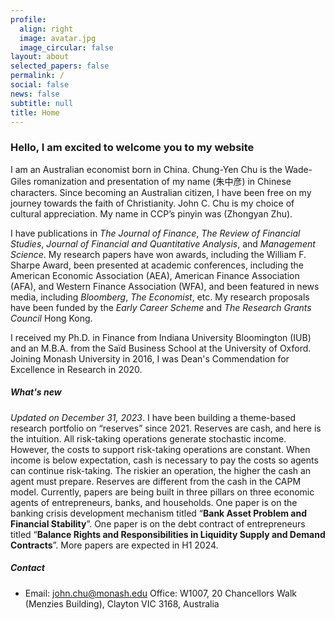 ```yaml
---
profile:
  align: right
  image: avatar.jpg
  image_circular: false
layout: about
selected_papers: false
permalink: /
social: false
news: false
subtitle: null
title: Home
---
```

### Hello, I am excited to welcome you to my website

I am an Australian economist born in China. Chung-Yen Chu is the Wade-Giles romanization and presentation of my name (朱中彦) in Chinese characters. Since becoming an Australian citizen, I have been free on my journey towards the faith of Christianity. John C. Chu is my choice of cultural appreciation. My name in CCP’s pinyin was (Zhongyan Zhu).

I have publications in *The Journal of Finance*, *The Review of Financial Studies*, *Journal of Financial and Quantitative Analysis*, and *Management Science*. My research papers have won awards, including the William F. Sharpe Award, been presented at academic conferences, including the American Economic Association (AEA), American Finance Association (AFA), and Western Finance Association (WFA), and been featured in news media, including *Bloomberg*, *The Economist*, etc. My research proposals have been funded by the *Early Career Scheme* and *The Research Grants Council* Hong Kong.

I received my Ph.D. in Finance from Indiana University Bloomington (IUB) and an M.B.A. from the Saïd Business School at the University of Oxford. Joining Monash University in 2016, I was Dean's Commendation for Excellence in Research in 2020.

##### W﻿hat's new

*Updated on December 31, 2023*. I have been building a theme-based research portfolio on “reserves” since 2021. Reserves are cash, and here is the intuition. All risk-taking operations generate stochastic income. However, the costs to support risk-taking operations are constant. When income is below expectation, cash is necessary to pay the costs so agents can continue risk-taking.  The riskier an operation, the higher the cash an agent must prepare. Reserves are different from the cash in the CAPM model. Currently, papers are being built in three pillars on three economic agents of entrepreneurs, banks, and households. One paper is on the banking crisis development mechanism titled “**Bank Asset Problem and Financial Stability**”. One paper is on the debt contract of entrepreneurs titled “**Balance Rights and Responsibilities in Liquidity Supply and Demand Contracts**”. More papers are expected in H1 2024.

##### Contact

* Email: <a href="mailto:john.chu@monash.edu">john.chu@monash.edu</a> Office: W1007, 20 Chancellors Walk (Menzies Building), Clayton VIC 3168, Australia